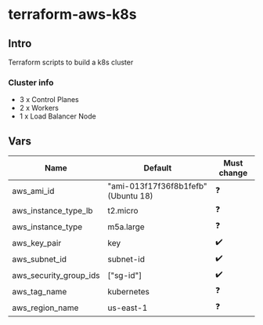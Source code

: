# terraform-aws-k8s

## Intro

Terraform scripts to build a k8s cluster

### Cluster info

* 3 x Control Planes
* 2 x Workers
* 1 x Load Balancer Node

## Vars

| Name | Default | Must change |
| --- | --- | --- | 
| aws_ami_id | "ami-013f17f36f8b1fefb" (Ubuntu 18) | ❓ |
| aws_instance_type_lb | t2.micro | ❓ |
| aws_instance_type | m5a.large | ❓ |
| aws_key_pair | key | ✔️ |
| aws_subnet_id | subnet-id | ✔️ |
| aws_security_group_ids| ["sg-id"] | ✔️ |
| aws_tag_name | kubernetes | ❓ |
| aws_region_name | us-east-1 | ❓ |
